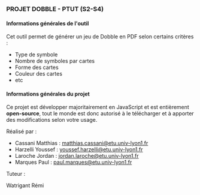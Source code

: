 ### PROJET DOBBLE - PTUT (S2-S4)

#### Informations générales de l'outil

Cet outil permet de générer un jeu de Dobble en PDF selon certains critères : 

- Type de symbole 
- Nombre de symboles par cartes
- Forme des cartes
- Couleur des cartes
- etc

#### Informations générales du projet

Ce projet est  développer majoritairement en JavaScript et est entièrement **open-source**, tout le monde est donc autorisé à le télécharger et à apporter des modifications selon votre usage.

Réalisé par : 

- Cassani Matthias : matthias.cassani@etu.univ-lyon1.fr
- Harzelli Youssef : youssef.harzelli@etu.univ-lyon1.fr
- Laroche Jordan : jordan.laroche@etu.univ-lyon1.fr
- Marques Paul : paul.marques@etu.univ-lyon1.fr

Tuteur : 

Watrigant Rémi 